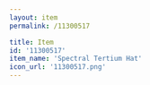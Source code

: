 ```yaml
---
layout: item
permalink: /11300517

title: Item
id: '11300517'
item_name: 'Spectral Tertium Hat'
icon_url: '11300517.png'
---
```

